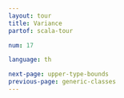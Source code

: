 ```yaml
---
layout: tour
title: Variance
partof: scala-tour

num: 17

language: th

next-page: upper-type-bounds
previous-page: generic-classes
---
```

